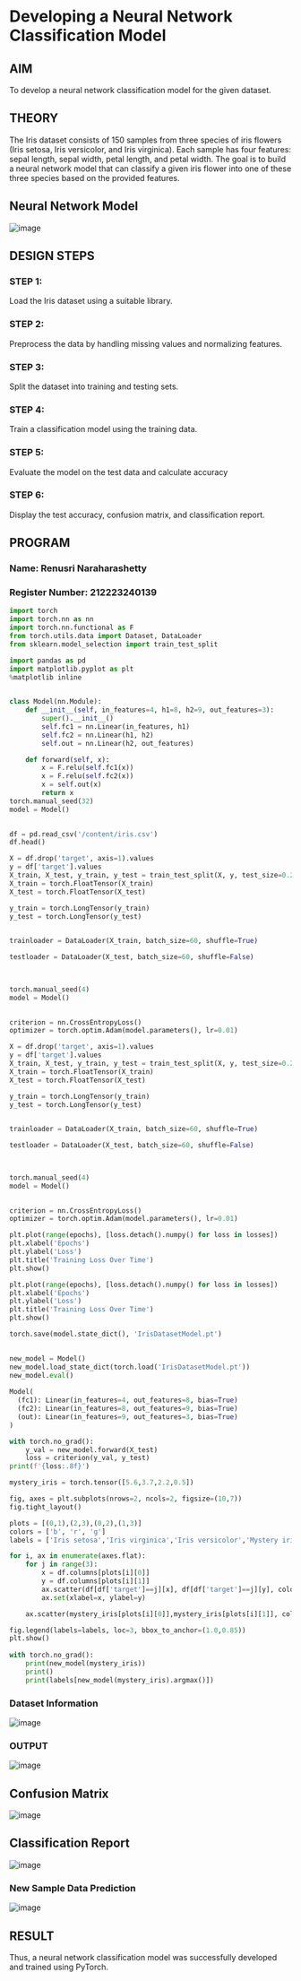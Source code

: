 # Developing a Neural Network Classification Model

## AIM
To develop a neural network classification model for the given dataset.

## THEORY
The Iris dataset consists of 150 samples from three species of iris flowers (Iris setosa, Iris versicolor, and Iris virginica). Each sample has four features: sepal length, sepal width, petal length, and petal width. The goal is to build a neural network model that can classify a given iris flower into one of these three species based on the provided features.

## Neural Network Model

![image](https://github.com/user-attachments/assets/badae029-1f7c-4992-b7a9-5b265442bd90)


## DESIGN STEPS
### STEP 1: 
Load the Iris dataset using a suitable library.

### STEP 2: 
Preprocess the data by handling missing values and normalizing features.


### STEP 3: 
Split the dataset into training and testing sets.


### STEP 4: 
Train a classification model using the training data.


### STEP 5: 
Evaluate the model on the test data and calculate accuracy


### STEP 6: 
Display the test accuracy, confusion matrix, and classification report.

## PROGRAM

### Name: Renusri Naraharashetty

### Register Number: 212223240139

```python
import torch
import torch.nn as nn
import torch.nn.functional as F
from torch.utils.data import Dataset, DataLoader
from sklearn.model_selection import train_test_split

import pandas as pd
import matplotlib.pyplot as plt
%matplotlib inline
     

class Model(nn.Module):
    def __init__(self, in_features=4, h1=8, h2=9, out_features=3):
        super().__init__()
        self.fc1 = nn.Linear(in_features, h1)
        self.fc2 = nn.Linear(h1, h2)
        self.out = nn.Linear(h2, out_features)

    def forward(self, x):
        x = F.relu(self.fc1(x))
        x = F.relu(self.fc2(x))
        x = self.out(x)
        return x
torch.manual_seed(32)
model = Model()
     

df = pd.read_csv('/content/iris.csv')
df.head()

X = df.drop('target', axis=1).values
y = df['target'].values
X_train, X_test, y_train, y_test = train_test_split(X, y, test_size=0.2, random_state=33)
X_train = torch.FloatTensor(X_train)
X_test = torch.FloatTensor(X_test)

y_train = torch.LongTensor(y_train)
y_test = torch.LongTensor(y_test)
     

trainloader = DataLoader(X_train, batch_size=60, shuffle=True)

testloader = DataLoader(X_test, batch_size=60, shuffle=False)
     


torch.manual_seed(4)
model = Model()
     

criterion = nn.CrossEntropyLoss()
optimizer = torch.optim.Adam(model.parameters(), lr=0.01)

X = df.drop('target', axis=1).values
y = df['target'].values
X_train, X_test, y_train, y_test = train_test_split(X, y, test_size=0.2, random_state=33)
X_train = torch.FloatTensor(X_train)
X_test = torch.FloatTensor(X_test)

y_train = torch.LongTensor(y_train)
y_test = torch.LongTensor(y_test)
     

trainloader = DataLoader(X_train, batch_size=60, shuffle=True)

testloader = DataLoader(X_test, batch_size=60, shuffle=False)
     


torch.manual_seed(4)
model = Model()
     

criterion = nn.CrossEntropyLoss()
optimizer = torch.optim.Adam(model.parameters(), lr=0.01)

plt.plot(range(epochs), [loss.detach().numpy() for loss in losses])
plt.xlabel('Epochs')
plt.ylabel('Loss')
plt.title('Training Loss Over Time')
plt.show()

plt.plot(range(epochs), [loss.detach().numpy() for loss in losses])
plt.xlabel('Epochs')
plt.ylabel('Loss')
plt.title('Training Loss Over Time')
plt.show()

torch.save(model.state_dict(), 'IrisDatasetModel.pt')
     

new_model = Model()
new_model.load_state_dict(torch.load('IrisDatasetModel.pt'))
new_model.eval()
     
Model(
  (fc1): Linear(in_features=4, out_features=8, bias=True)
  (fc2): Linear(in_features=8, out_features=9, bias=True)
  (out): Linear(in_features=9, out_features=3, bias=True)
)

with torch.no_grad():
    y_val = new_model.forward(X_test)
    loss = criterion(y_val, y_test)
print(f'{loss:.8f}')

mystery_iris = torch.tensor([5.6,3.7,2.2,0.5])

fig, axes = plt.subplots(nrows=2, ncols=2, figsize=(10,7))
fig.tight_layout()

plots = [(0,1),(2,3),(0,2),(1,3)]
colors = ['b', 'r', 'g']
labels = ['Iris setosa','Iris virginica','Iris versicolor','Mystery iris']

for i, ax in enumerate(axes.flat):
    for j in range(3):
        x = df.columns[plots[i][0]]
        y = df.columns[plots[i][1]]
        ax.scatter(df[df['target']==j][x], df[df['target']==j][y], color=colors[j])
        ax.set(xlabel=x, ylabel=y)

    ax.scatter(mystery_iris[plots[i][0]],mystery_iris[plots[i][1]], color='y')

fig.legend(labels=labels, loc=3, bbox_to_anchor=(1.0,0.85))
plt.show()
     
with torch.no_grad():
    print(new_model(mystery_iris))
    print()
    print(labels[new_model(mystery_iris).argmax()])
```

### Dataset Information

![image](https://github.com/user-attachments/assets/0ad92715-6735-4c1e-b13b-b47888b37d37)


### OUTPUT

![image](https://github.com/user-attachments/assets/59fe0803-22f9-41bd-bce8-c7cb956a8932)

## Confusion Matrix

![image](https://github.com/user-attachments/assets/034590de-d9a4-493f-b681-1f5b330eb309)


## Classification Report

![image](https://github.com/user-attachments/assets/155e0324-5a39-405c-8a0c-0976b74f2c1c)


### New Sample Data Prediction

![image](https://github.com/user-attachments/assets/43eb99fa-aeed-40e5-b005-782d925160b4)


## RESULT
Thus, a neural network classification model was successfully developed and trained using PyTorch.

